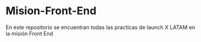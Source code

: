 # Mision-Front-End
En este repositorio se encuentran todas las practicas de launch X LATAM en la misión Front End 
